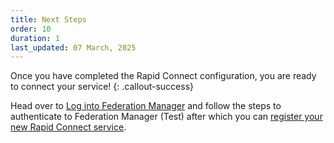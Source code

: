 ```yaml
---
title: Next Steps
order: 10
duration: 1
last_updated: 07 March, 2025
---
```


Once you have completed the Rapid Connect configuration, you are ready to connect your service!
{: .callout-success}

Head over to [Log into Federation Manager](/log-into-federation-manager/01-overview) and follow the steps to authenticate to Federation Manager (Test) after which you can [register your new Rapid Connect service](/connect-a-rapid-connect-service/01-overview).